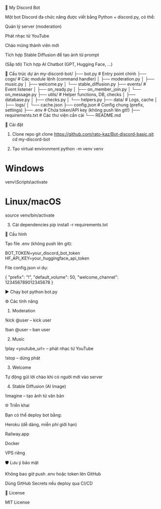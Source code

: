🤖 My Discord Bot

Một bot Discord đa chức năng được viết bằng Python + discord.py, có thể:

Quản lý server (moderation)

Phát nhạc từ YouTube

Chào mừng thành viên mới

Tích hợp Stable Diffusion để tạo ảnh từ prompt

(Sắp tới) Tích hợp AI Chatbot (GPT, Hugging Face, …)

📂 Cấu trúc dự án
my-discord-bot/
├── bot.py               # Entry point chính
├── cogs/                # Các module lệnh (command handler)
│   ├── moderation.py
│   ├── music.py
│   ├── welcome.py
│   └── stable_diffusion.py
├── events/              # Event listener
│   ├── on_ready.py
│   ├── on_member_join.py
│   └── on_message.py
├── utils/               # Helper functions, DB, checks
│   ├── database.py
│   ├── checks.py
│   └── helpers.py
├── data/                # Logs, cache
│   ├── logs/
│   └── cache.json
├── config.json          # Config chung (prefix, settings)
├── .env                 # Chứa token/API key (không push lên git!)
├── requirements.txt     # Các thư viện cần cài
└── README.md

🚀 Cài đặt
1. Clone repo
git clone https://github.com/rato-kaz/Bot-discord-basic.git
cd my-discord-bot

2. Tạo virtual environment
python -m venv venv
# Windows
venv\Scripts\activate
# Linux/macOS
source venv/bin/activate

3. Cài dependencies
pip install -r requirements.txt

🔑 Cấu hình

Tạo file .env (không push lên git):

BOT_TOKEN=your_discord_bot_token
HF_API_KEY=your_huggingface_api_token


File config.json ví dụ:

{
  "prefix": "!",
  "default_volume": 50,
  "welcome_channel": 123456789012345678
}

▶️ Chạy bot
python bot.py

⚙️ Các tính năng
1. Moderation

!kick @user – kick user

!ban @user – ban user

2. Music

!play <youtube_url> – phát nhạc từ YouTube

!stop – dừng phát

3. Welcome

Tự động gửi lời chào khi có người mới vào server

4. Stable Diffusion (AI Image)

!imagine <prompt> – tạo ảnh từ văn bản

🌐 Triển khai

Bạn có thể deploy bot bằng:

Heroku (dễ dàng, miễn phí giới hạn)

Railway.app

Docker

VPS riêng

🛡️ Lưu ý bảo mật

Không bao giờ push .env hoặc token lên GitHub

Dùng GitHub Secrets nếu deploy qua CI/CD

📜 License

MIT License